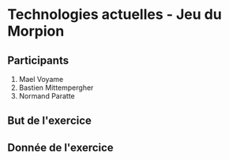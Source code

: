 # Technologies actuelles - Jeu du Morpion
## Participants
1. Mael Voyame
2. Bastien Mittempergher
3. Normand Paratte

## But de l'exercice

## Donnée de l'exercice
